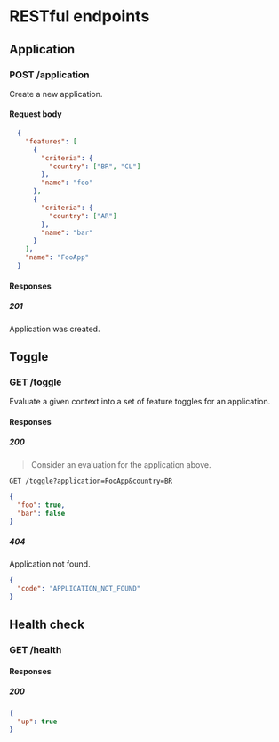 # RESTful endpoints

## Application

### POST /application

Create a new application.

#### Request body

```json
  {
    "features": [
      {
        "criteria": {
          "country": ["BR", "CL"]
        },
        "name": "foo"
      },
      {
        "criteria": {
          "country": ["AR"]
        },
        "name": "bar"
      }
    ],
    "name": "FooApp"
  }
```

#### Responses

##### 201

Application was created.

## Toggle

### GET /toggle

Evaluate a given context into a set of feature toggles for an application.

#### Responses

##### 200

> Consider an evaluation for the application above.

`GET /toggle?application=FooApp&country=BR`

```json
{
  "foo": true,
  "bar": false
}
```

##### 404

Application not found.

```json
{
  "code": "APPLICATION_NOT_FOUND"
}
```

## Health check

### GET /health

#### Responses

##### 200

```json
{
  "up": true
}
```
